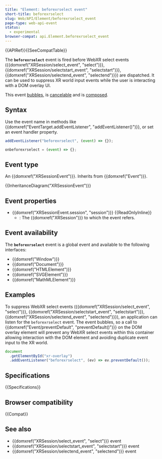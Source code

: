 ```yaml
---
title: "Element: beforexrselect event"
short-title: beforexrselect
slug: Web/API/Element/beforexrselect_event
page-type: web-api-event
status:
  - experimental
browser-compat: api.Element.beforexrselect_event
---
```


{{APIRef}}{{SeeCompatTable}}

The **`beforexrselect`** event is fired before WebXR select events ({{domxref("XRSession/select_event", "select")}}, {{domxref("XRSession/selectstart_event", "selectstart")}}, {{domxref("XRSession/selectend_event", "selectend")}}) are dispatched. It can be used to suppress XR world input events while the user is interacting with a DOM overlay UI.

This event [bubbles](/en-US/docs/Learn_web_development/Core/Scripting/Event_bubbling), is [cancelable](/en-US/docs/Web/API/Event/cancelable) and is [composed](/en-US/docs/Web/API/Event/composed).

## Syntax

Use the event name in methods like {{domxref("EventTarget.addEventListener", "addEventListener()")}}, or set an event handler property.

```js
addEventListener("beforexrselect", (event) => {});

onbeforexrselect = (event) => {};
```

## Event type

An {{domxref("XRSessionEvent")}}. Inherits from {{domxref("Event")}}.

{{InheritanceDiagram("XRSessionEvent")}}

## Event properties

- {{domxref("XRSessionEvent.session", "session")}} {{ReadOnlyInline}}
  - : The {{domxref("XRSession")}} to which the event refers.

## Event availability

The **`beforexrselect`** event is a global event and available to the following interfaces:

- {{domxref("Window")}}
- {{domxref("Document")}}
- {{domxref("HTMLElement")}}
- {{domxref("SVGElement")}}
- {{domxref("MathMLElement")}}

## Examples

To suppress WebXR select events ({{domxref("XRSession/select_event", "select")}}, {{domxref("XRSession/selectstart_event", "selectstart")}}, {{domxref("XRSession/selectend_event", "selectend")}}), an application can listen for the `beforexrselect` event. The event bubbles, so a call to {{domxref("Event/preventDefault", "preventDefault()")}} on the DOM overlay element will prevent any WebXR select events within this container allowing interaction with the DOM element and avoiding duplicate event input to the XR world.

```js
document
  .getElementById("xr-overlay")
  .addEventListener("beforexrselect", (ev) => ev.preventDefault());
```

## Specifications

{{Specifications}}

## Browser compatibility

{{Compat}}

## See also

- {{domxref("XRSession/select_event", "select")}} event
- {{domxref("XRSession/selectstart_event", "selectstart")}} event
- {{domxref("XRSession/selectend_event", "selectend")}} event

